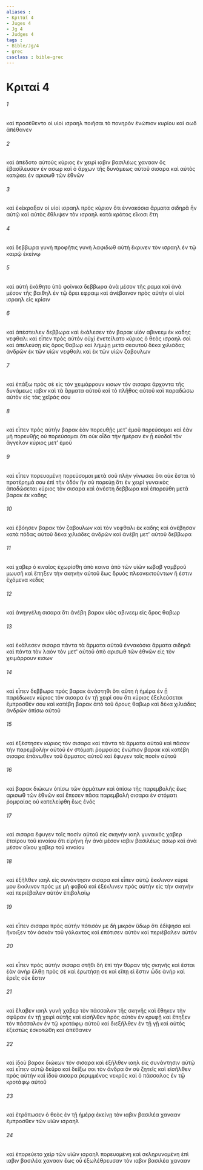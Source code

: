 ```yaml
---
aliases : 
- Κριταί 4
- Juges 4
- Jg 4
- Judges 4
tags : 
- Bible/Jg/4
- grec
cssclass : bible-grec
---
```


# Κριταί 4

###### 1
καὶ προσέθεντο οἱ υἱοὶ ισραηλ ποιῆσαι τὸ πονηρὸν ἐνώπιον κυρίου καὶ αωδ ἀπέθανεν
###### 2
καὶ ἀπέδοτο αὐτοὺς κύριος ἐν χειρὶ ιαβιν βασιλέως χανααν ὃς ἐβασίλευσεν ἐν ασωρ καὶ ὁ ἄρχων τῆς δυνάμεως αὐτοῦ σισαρα καὶ αὐτὸς κατῴκει ἐν αρισωθ τῶν ἐθνῶν
###### 3
καὶ ἐκέκραξαν οἱ υἱοὶ ισραηλ πρὸς κύριον ὅτι ἐννακόσια ἅρματα σιδηρᾶ ἦν αὐτῷ καὶ αὐτὸς ἔθλιψεν τὸν ισραηλ κατὰ κράτος εἴκοσι ἔτη
###### 4
καὶ δεββωρα γυνὴ προφῆτις γυνὴ λαφιδωθ αὐτὴ ἔκρινεν τὸν ισραηλ ἐν τῷ καιρῷ ἐκείνῳ
###### 5
καὶ αὐτὴ ἐκάθητο ὑπὸ φοίνικα δεββωρα ἀνὰ μέσον τῆς ραμα καὶ ἀνὰ μέσον τῆς βαιθηλ ἐν τῷ ὄρει εφραιμ καὶ ἀνέβαινον πρὸς αὐτὴν οἱ υἱοὶ ισραηλ εἰς κρίσιν
###### 6
καὶ ἀπέστειλεν δεββωρα καὶ ἐκάλεσεν τὸν βαρακ υἱὸν αβινεεμ ἐκ καδης νεφθαλι καὶ εἶπεν πρὸς αὐτόν οὐχὶ ἐνετείλατο κύριος ὁ θεὸς ισραηλ σοὶ καὶ ἀπελεύσῃ εἰς ὄρος θαβωρ καὶ λήμψῃ μετὰ σεαυτοῦ δέκα χιλιάδας ἀνδρῶν ἐκ τῶν υἱῶν νεφθαλι καὶ ἐκ τῶν υἱῶν ζαβουλων
###### 7
καὶ ἐπάξω πρὸς σὲ εἰς τὸν χειμάρρουν κισων τὸν σισαρα ἄρχοντα τῆς δυνάμεως ιαβιν καὶ τὰ ἅρματα αὐτοῦ καὶ τὸ πλῆθος αὐτοῦ καὶ παραδώσω αὐτὸν εἰς τὰς χεῖράς σου
###### 8
καὶ εἶπεν πρὸς αὐτὴν βαρακ ἐὰν πορευθῇς μετ' ἐμοῦ πορεύσομαι καὶ ἐὰν μὴ πορευθῇς οὐ πορεύσομαι ὅτι οὐκ οἶδα τὴν ἡμέραν ἐν ᾗ εὐοδοῖ τὸν ἄγγελον κύριος μετ' ἐμοῦ
###### 9
καὶ εἶπεν πορευομένη πορεύσομαι μετὰ σοῦ πλὴν γίνωσκε ὅτι οὐκ ἔσται τὸ προτέρημά σου ἐπὶ τὴν ὁδόν ἣν σὺ πορεύῃ ὅτι ἐν χειρὶ γυναικὸς ἀποδώσεται κύριος τὸν σισαρα καὶ ἀνέστη δεββωρα καὶ ἐπορεύθη μετὰ βαρακ ἐκ καδης
###### 10
καὶ ἐβόησεν βαρακ τὸν ζαβουλων καὶ τὸν νεφθαλι ἐκ καδης καὶ ἀνέβησαν κατὰ πόδας αὐτοῦ δέκα χιλιάδες ἀνδρῶν καὶ ἀνέβη μετ' αὐτοῦ δεββωρα
###### 11
καὶ χαβερ ὁ κιναῖος ἐχωρίσθη ἀπὸ καινα ἀπὸ τῶν υἱῶν ιωβαβ γαμβροῦ μωυσῆ καὶ ἔπηξεν τὴν σκηνὴν αὐτοῦ ἕως δρυὸς πλεονεκτούντων ἥ ἐστιν ἐχόμενα κεδες
###### 12
καὶ ἀνηγγέλη σισαρα ὅτι ἀνέβη βαρακ υἱὸς αβινεεμ εἰς ὄρος θαβωρ
###### 13
καὶ ἐκάλεσεν σισαρα πάντα τὰ ἅρματα αὐτοῦ ἐννακόσια ἅρματα σιδηρᾶ καὶ πάντα τὸν λαὸν τὸν μετ' αὐτοῦ ἀπὸ αρισωθ τῶν ἐθνῶν εἰς τὸν χειμάρρουν κισων
###### 14
καὶ εἶπεν δεββωρα πρὸς βαρακ ἀνάστηθι ὅτι αὕτη ἡ ἡμέρα ἐν ᾗ παρέδωκεν κύριος τὸν σισαρα ἐν τῇ χειρί σου ὅτι κύριος ἐξελεύσεται ἔμπροσθέν σου καὶ κατέβη βαρακ ἀπὸ τοῦ ὄρους θαβωρ καὶ δέκα χιλιάδες ἀνδρῶν ὀπίσω αὐτοῦ
###### 15
καὶ ἐξέστησεν κύριος τὸν σισαρα καὶ πάντα τὰ ἅρματα αὐτοῦ καὶ πᾶσαν τὴν παρεμβολὴν αὐτοῦ ἐν στόματι ῥομφαίας ἐνώπιον βαρακ καὶ κατέβη σισαρα ἐπάνωθεν τοῦ ἅρματος αὐτοῦ καὶ ἔφυγεν τοῖς ποσὶν αὐτοῦ
###### 16
καὶ βαρακ διώκων ὀπίσω τῶν ἁρμάτων καὶ ὀπίσω τῆς παρεμβολῆς ἕως αρισωθ τῶν ἐθνῶν καὶ ἔπεσεν πᾶσα παρεμβολὴ σισαρα ἐν στόματι ῥομφαίας οὐ κατελείφθη ἕως ἑνός
###### 17
καὶ σισαρα ἔφυγεν τοῖς ποσὶν αὐτοῦ εἰς σκηνὴν ιαηλ γυναικὸς χαβερ ἑταίρου τοῦ κιναίου ὅτι εἰρήνη ἦν ἀνὰ μέσον ιαβιν βασιλέως ασωρ καὶ ἀνὰ μέσον οἴκου χαβερ τοῦ κιναίου
###### 18
καὶ ἐξῆλθεν ιαηλ εἰς συνάντησιν σισαρα καὶ εἶπεν αὐτῷ ἔκκλινον κύριέ μου ἔκκλινον πρός με μὴ φοβοῦ καὶ ἐξέκλινεν πρὸς αὐτὴν εἰς τὴν σκηνήν καὶ περιέβαλεν αὐτὸν ἐπιβολαίῳ
###### 19
καὶ εἶπεν σισαρα πρὸς αὐτήν πότισόν με δὴ μικρὸν ὕδωρ ὅτι ἐδίψησα καὶ ἤνοιξεν τὸν ἀσκὸν τοῦ γάλακτος καὶ ἐπότισεν αὐτὸν καὶ περιέβαλεν αὐτόν
###### 20
καὶ εἶπεν πρὸς αὐτὴν σισαρα στῆθι δὴ ἐπὶ τὴν θύραν τῆς σκηνῆς καὶ ἔσται ἐὰν ἀνὴρ ἔλθῃ πρὸς σὲ καὶ ἐρωτήσῃ σε καὶ εἴπῃ εἰ ἔστιν ὧδε ἀνήρ καὶ ἐρεῖς οὐκ ἔστιν
###### 21
καὶ ἔλαβεν ιαηλ γυνὴ χαβερ τὸν πάσσαλον τῆς σκηνῆς καὶ ἔθηκεν τὴν σφῦραν ἐν τῇ χειρὶ αὐτῆς καὶ εἰσῆλθεν πρὸς αὐτὸν ἐν κρυφῇ καὶ ἔπηξεν τὸν πάσσαλον ἐν τῷ κροτάφῳ αὐτοῦ καὶ διεξῆλθεν ἐν τῇ γῇ καὶ αὐτὸς ἐξεστὼς ἐσκοτώθη καὶ ἀπέθανεν
###### 22
καὶ ἰδοὺ βαρακ διώκων τὸν σισαρα καὶ ἐξῆλθεν ιαηλ εἰς συνάντησιν αὐτῷ καὶ εἶπεν αὐτῷ δεῦρο καὶ δείξω σοι τὸν ἄνδρα ὃν σὺ ζητεῖς καὶ εἰσῆλθεν πρὸς αὐτήν καὶ ἰδοὺ σισαρα ῥεριμμένος νεκρός καὶ ὁ πάσσαλος ἐν τῷ κροτάφῳ αὐτοῦ
###### 23
καὶ ἐτρόπωσεν ὁ θεὸς ἐν τῇ ἡμέρᾳ ἐκείνῃ τὸν ιαβιν βασιλέα χανααν ἔμπροσθεν τῶν υἱῶν ισραηλ
###### 24
καὶ ἐπορεύετο χεὶρ τῶν υἱῶν ισραηλ πορευομένη καὶ σκληρυνομένη ἐπὶ ιαβιν βασιλέα χανααν ἕως οὗ ἐξωλέθρευσαν τὸν ιαβιν βασιλέα χανααν
